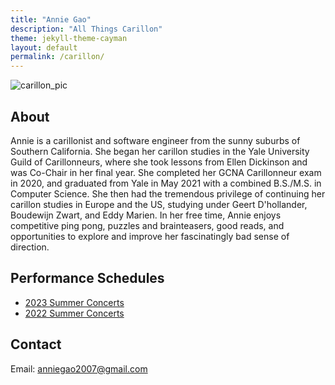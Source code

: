 ```yaml
---
title: "Annie Gao"
description: "All Things Carillon"
theme: jekyll-theme-cayman
layout: default
permalink: /carillon/
---
```

![carillon_pic](carillon_pic.jpg)

## About
Annie is a carillonist and software engineer from the sunny suburbs of Southern California. She began her carillon studies in the Yale University Guild of Carillonneurs, where she took lessons from Ellen Dickinson and was Co-Chair in her final year. She completed her GCNA Carillonneur exam in 2020, and graduated from Yale in May 2021 with a combined B.S./M.S. in Computer Science. She then had the tremendous privilege of continuing her carillon studies in Europe and the US, studying under Geert D'hollander, Boudewijn Zwart, and Eddy Marien. In her free time, Annie enjoys competitive ping pong, puzzles and brainteasers, good reads, and opportunities to explore and improve her fascinatingly bad sense of direction.

## Performance Schedules
* [2023 Summer Concerts](concerts-2023/)
* [2022 Summer Concerts](concerts-2022/)

## Contact
Email: anniegao2007@gmail.com

